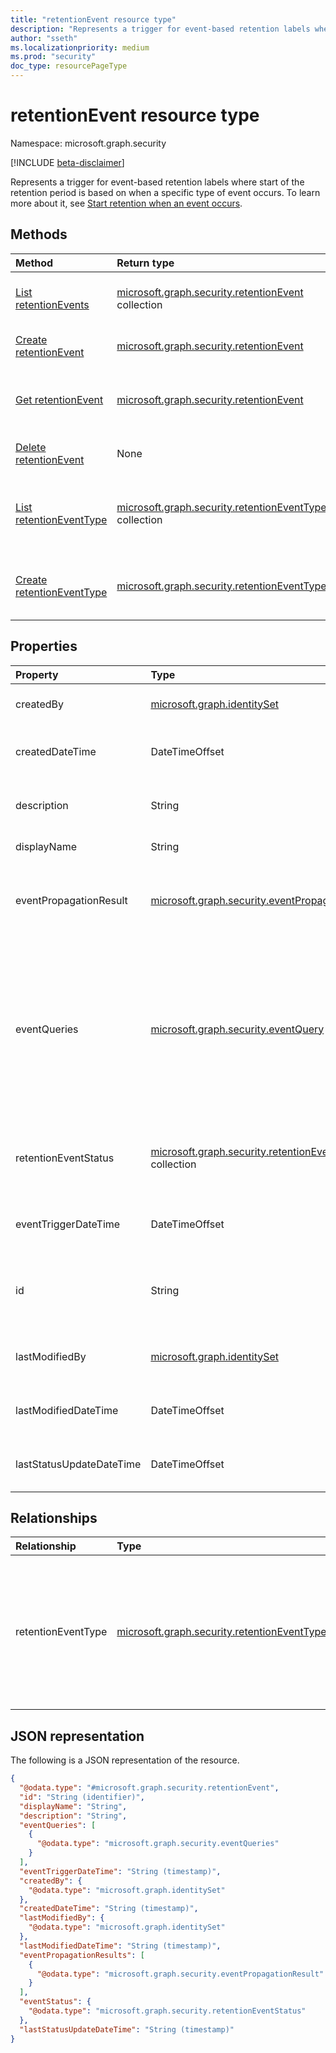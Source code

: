 ```yaml
---
title: "retentionEvent resource type"
description: "Represents a trigger for event-based retention labels where start of the retention period is based on when a specific type of event occurs."
author: "sseth"
ms.localizationpriority: medium
ms.prod: "security"
doc_type: resourcePageType
---
```


# retentionEvent resource type

Namespace: microsoft.graph.security

[!INCLUDE [beta-disclaimer](../../includes/beta-disclaimer.md)]

Represents a trigger for event-based retention labels where start of the retention period is based on when a specific type of event occurs.
To learn more about it, see [Start retention when an event occurs](/microsoft-365/compliance/event-driven-retention).


## Methods
|Method|Return type|Description|
|:---|:---|:---|
|[List retentionEvents](../api/security-retentionevent-list.md)|[microsoft.graph.security.retentionEvent](../resources/security-retentionevent.md) collection|Get a list of the [retentionEvent](../resources/security-retentionevent.md) objects and their properties.|
|[Create retentionEvent](../api/security-retentionevent-post.md)|[microsoft.graph.security.retentionEvent](../resources/security-retentionevent.md)|Create a new [retentionEvent](../resources/security-retentionevent.md) object.|
|[Get retentionEvent](../api/security-retentionevent-get.md)|[microsoft.graph.security.retentionEvent](../resources/security-retentionevent.md)|Read the properties and relationships of a [retentionEvent](../resources/security-retentionevent.md) object.|
|[Delete retentionEvent](../api/security-retentionevent-delete.md)|None|Delete a [retentionEvent](../resources/security-retentionevent.md) object.|
|[List retentionEventType](../api/security-retentioneventtype-list.md)|[microsoft.graph.security.retentionEventType](../resources/security-retentioneventtype.md) collection|Get the retentionEventType resources from the exapnd eventType navigation property.|
|[Create retentionEventType](../api/security-retentioneventtype-post.md)|[microsoft.graph.security.retentionEventType](../resources/security-retentioneventtype.md)|Add eventType by adding the relevant odata property when creating an event.|


## Properties
|Property|Type|Description|
|:---|:---|:---|
|createdBy|[microsoft.graph.identitySet](/graph/api/resources/identityset)|The user who created the retentionEvent.|
|createdDateTime|DateTimeOffset|The date time when the retentionEvent was created.|
|description|String|Optional information about the event.|
|displayName|String|Name of the event.|
|eventPropagationResult|[microsoft.graph.security.eventPropagationResult](../resources/security-eventpropagationresult.md)|Represents the success status of a created event and additional information.|
|eventQueries|[microsoft.graph.security.eventQuery](../resources/security-eventqueries.md) collection| Represents the workload (SharePoint Online, OneDrive for Business, Exchange Online) and identification information associated with a retention event.|
|retentionEventStatus|[microsoft.graph.security.retentionEventStatus](../resources/security-retentioneventstatus.md) collection|Status of event propogation to the scoped locations after the event has been created.|
|eventTriggerDateTime|DateTimeOffset|Optional time when the event should be triggered.|
|id|String|Represents the unique ID of the user who created the retentionEvent. [entity](/graph/api/resources/entity).|
|lastModifiedBy|[microsoft.graph.identitySet](/graph/api/resources/identityset)|The user who last modified the retentionEvent.|
|lastModifiedDateTime|DateTimeOffset|The latest date time when the retentionEvent was modified.|
|lastStatusUpdateDateTime|DateTimeOffset|Last time the status of the event was updated.|

## Relationships
|Relationship|Type|Description|
|:---|:---|:---|
|retentionEventType|[microsoft.graph.security.retentionEventType](../resources/security-retentioneventtype.md)|Specifies the event that will start the retention period for labels that use this event type when an event is created.|

## JSON representation
The following is a JSON representation of the resource.
<!-- {
  "blockType": "resource",
  "keyProperty": "id",
  "@odata.type": "microsoft.graph.security.retentionEvent",
  "baseType": "microsoft.graph.entity",
  "openType": false
}
-->
``` json
{
  "@odata.type": "#microsoft.graph.security.retentionEvent",
  "id": "String (identifier)",
  "displayName": "String",
  "description": "String",
  "eventQueries": [
    {
      "@odata.type": "microsoft.graph.security.eventQueries"
    }
  ],
  "eventTriggerDateTime": "String (timestamp)",
  "createdBy": {
    "@odata.type": "microsoft.graph.identitySet"
  },
  "createdDateTime": "String (timestamp)",
  "lastModifiedBy": {
    "@odata.type": "microsoft.graph.identitySet"
  },
  "lastModifiedDateTime": "String (timestamp)",
  "eventPropagationResults": [
    {
      "@odata.type": "microsoft.graph.security.eventPropagationResult"
    }
  ],
  "eventStatus": {
    "@odata.type": "microsoft.graph.security.retentionEventStatus"
  },
  "lastStatusUpdateDateTime": "String (timestamp)"
}
```